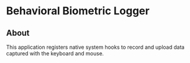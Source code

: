 # Behavioral Biometric Logger

## About

This application registers native system hooks to record and upload data captured 
with the keyboard and mouse.
